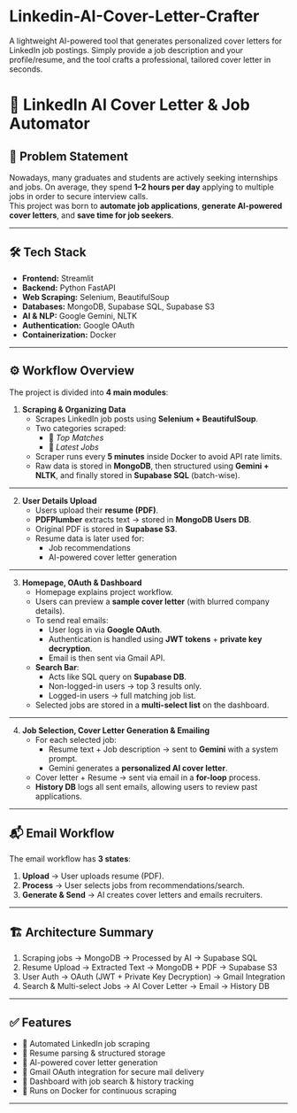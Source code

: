 # Linkedin-AI-Cover-Letter-Crafter
A lightweight AI-powered tool that generates personalized cover letters for LinkedIn job postings. Simply provide a job description and your profile/resume, and the tool crafts a professional, tailored cover letter in seconds.

# 🚀 LinkedIn AI Cover Letter & Job Automator

## 📌 Problem Statement
Nowadays, many graduates and students are actively seeking internships and jobs. On average, they spend **1–2 hours per day** applying to multiple jobs in order to secure interview calls.  
This project was born to **automate job applications**, **generate AI-powered cover letters**, and **save time for job seekers**.

---

## 🛠️ Tech Stack
- **Frontend:** Streamlit  
- **Backend:** Python FastAPI  
- **Web Scraping:** Selenium, BeautifulSoup  
- **Databases:** MongoDB, Supabase SQL, Supabase S3  
- **AI & NLP:** Google Gemini, NLTK  
- **Authentication:** Google OAuth  
- **Containerization:** Docker  

---

## ⚙️ Workflow Overview
The project is divided into **4 main modules**:

1. **Scraping & Organizing Data**  
   - Scrapes LinkedIn job posts using **Selenium + BeautifulSoup**.  
   - Two categories scraped:
     - 🔹 *Top Matches*  
     - 🔹 *Latest Jobs*  
   - Scraper runs every **5 minutes** inside Docker to avoid API rate limits.  
   - Raw data is stored in **MongoDB**, then structured using **Gemini + NLTK**, and finally stored in **Supabase SQL** (batch-wise).

---

2. **User Details Upload**  
   - Users upload their **resume (PDF)**.  
   - **PDFPlumber** extracts text → stored in **MongoDB Users DB**.  
   - Original PDF is stored in **Supabase S3**.  
   - Resume data is later used for:
     - Job recommendations  
     - AI-powered cover letter generation  

---

3. **Homepage, OAuth & Dashboard**  
   - Homepage explains project workflow.  
   - Users can preview a **sample cover letter** (with blurred company details).  
   - To send real emails:
     - User logs in via **Google OAuth**.  
     - Authentication is handled using **JWT tokens** + **private key decryption**.  
     - Email is then sent via Gmail API.  
   - **Search Bar**:  
     - Acts like SQL query on **Supabase DB**.  
     - Non-logged-in users → top 3 results only.  
     - Logged-in users → full matching job list.  
   - Selected jobs are stored in a **multi-select list** on the dashboard.  

---

4. **Job Selection, Cover Letter Generation & Emailing**  
   - For each selected job:  
     - Resume text + Job description → sent to **Gemini** with a system prompt.  
     - Gemini generates a **personalized AI cover letter**.  
   - Cover letter + Resume → sent via email in a **for-loop** process.  
   - **History DB** logs all sent emails, allowing users to review past applications.  

---

## 📬 Email Workflow
The email workflow has **3 states**:

1. **Upload** → User uploads resume (PDF).  
2. **Process** → User selects jobs from recommendations/search.  
3. **Generate & Send** → AI creates cover letters and emails recruiters.  

---

## 🏗️ Architecture Summary
1. Scraping jobs → MongoDB → Processed by AI → Supabase SQL  
2. Resume Upload → Extracted Text → MongoDB + PDF → Supabase S3  
3. User Auth → OAuth (JWT + Private Key Decryption) → Gmail Integration  
4. Search & Multi-select Jobs → AI Cover Letter → Email → History DB  

---

## ✅ Features
- 🔹 Automated LinkedIn job scraping  
- 🔹 Resume parsing & structured storage  
- 🔹 AI-powered cover letter generation  
- 🔹 Gmail OAuth integration for secure mail delivery  
- 🔹 Dashboard with job search & history tracking  
- 🔹 Runs on Docker for continuous scraping  

---

